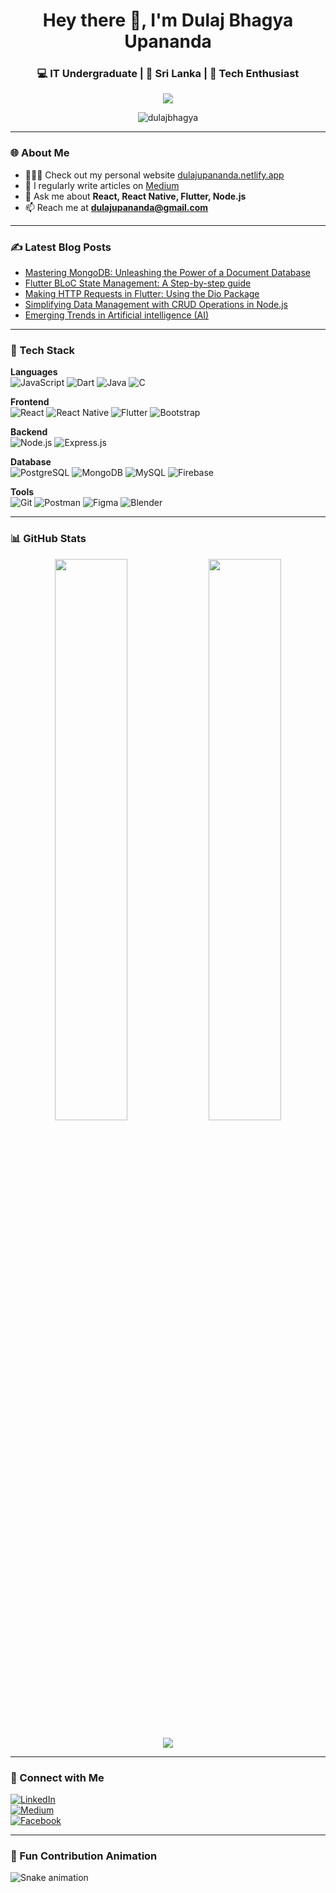 <!-- Profile Header -->
<h1 align="center">Hey there 👋, I'm Dulaj Bhagya Upananda</h1>
<h3 align="center">💻 IT Undergraduate | 📍 Sri Lanka | 🚀 Tech Enthusiast</h3>

<!-- Typing Animation -->
<p align="center">
  <img src="https://readme-typing-svg.herokuapp.com?size=22&color=0e75b6&center=true&vCenter=true&lines=IT+Undergraduate;Full+Stack+Developer;Mobile+App+Developer;Tech+Explorer" />
</p>

<!-- Profile Views -->
<p align="center"> 
  <img src="https://komarev.com/ghpvc/?username=dulajbhagya&label=Profile%20views&color=0e75b6&style=flat" alt="dulajbhagya" /> 
</p>

---

### 🌐 About Me
- 👨🏻‍💻 Check out my personal website [dulajupananda.netlify.app](https://dulajupananda.netlify.app)  
- 📝 I regularly write articles on [Medium](https://medium.com/@dulajupananda)  
- 💬 Ask me about **React, React Native, Flutter, Node.js**  
- 📫 Reach me at **dulajupananda@gmail.com**

---

### ✍️ Latest Blog Posts
- [Mastering MongoDB: Unleashing the Power of a Document Database](https://medium.com/@dulajupananda/mastering-mongodb-unleashing-the-power-of-a-document-database-a422836802c9)  
- [Flutter BLoC State Management: A Step-by-step guide](https://medium.com/@dulajupananda/flutter-bloc-state-management-a-step-by-step-guide-1f1ab1c358f7)  
- [Making HTTP Requests in Flutter: Using the Dio Package](https://medium.com/@dulajupananda/making-http-requests-in-flutter-using-the-dio-package-09d2af361f36)  
- [Simplifying Data Management with CRUD Operations in Node.js](https://medium.com/@dulajupananda/simplifying-data-management-with-crud-operations-in-node-js-eb7da8ed61d9)  
- [Emerging Trends in Artificial intelligence (AI)](https://medium.com/@dulajupananda/emerging-trends-in-artificial-inteligence-ai-784479b5e72a)  

---

### 🚀 Tech Stack  

**Languages**  
![JavaScript](https://img.shields.io/badge/JavaScript-323330?style=for-the-badge&logo=javascript&logoColor=F7DF1E)
![Dart](https://img.shields.io/badge/Dart-0175C2?style=for-the-badge&logo=dart&logoColor=white)
![Java](https://img.shields.io/badge/Java-ED8B00?style=for-the-badge&logo=java&logoColor=white)
![C](https://img.shields.io/badge/C-00599C?style=for-the-badge&logo=c&logoColor=white)

**Frontend**  
![React](https://img.shields.io/badge/React-20232A?style=for-the-badge&logo=react&logoColor=61DAFB)
![React Native](https://img.shields.io/badge/React_Native-20232A?style=for-the-badge&logo=react&logoColor=61DAFB)
![Flutter](https://img.shields.io/badge/Flutter-02569B?style=for-the-badge&logo=flutter&logoColor=white)
![Bootstrap](https://img.shields.io/badge/Bootstrap-563D7C?style=for-the-badge&logo=bootstrap&logoColor=white)

**Backend**  
![Node.js](https://img.shields.io/badge/Node.js-339933?style=for-the-badge&logo=nodedotjs&logoColor=white)
![Express.js](https://img.shields.io/badge/Express.js-404D59?style=for-the-badge)

**Database**  
![PostgreSQL](https://img.shields.io/badge/PostgreSQL-316192?style=for-the-badge&logo=postgresql&logoColor=white)
![MongoDB](https://img.shields.io/badge/MongoDB-4EA94B?style=for-the-badge&logo=mongodb&logoColor=white)
![MySQL](https://img.shields.io/badge/MySQL-005C84?style=for-the-badge&logo=mysql&logoColor=white)
![Firebase](https://img.shields.io/badge/Firebase-FFCA28?style=for-the-badge&logo=firebase&logoColor=black)

**Tools**  
![Git](https://img.shields.io/badge/Git-F05032?style=for-the-badge&logo=git&logoColor=white)
![Postman](https://img.shields.io/badge/Postman-FF6C37?style=for-the-badge&logo=postman&logoColor=white)
![Figma](https://img.shields.io/badge/Figma-F24E1E?style=for-the-badge&logo=figma&logoColor=white)
![Blender](https://img.shields.io/badge/Blender-F5792A?style=for-the-badge&logo=blender&logoColor=white)

---

### 📊 GitHub Stats  

<p align="center">
  <img width="48%" src="https://github-readme-stats.vercel.app/api?username=dulajbhagya&show_icons=true&theme=tokyonight" />
  <img width="48%" src="https://github-readme-streak-stats.herokuapp.com/?user=dulajbhagya&theme=tokyonight" />
</p>

<p align="center">
  <img src="https://github-readme-stats.vercel.app/api/top-langs?username=dulajbhagya&show_icons=true&locale=en&layout=compact&theme=tokyonight" />
</p>

---

### 🔗 Connect with Me  
[![LinkedIn](https://img.shields.io/badge/LinkedIn-Dulaj%20Bhagya-blue?style=for-the-badge&logo=linkedin)](https://www.linkedin.com/in/dulaj-bhagya-7029aa213/)  
[![Medium](https://img.shields.io/badge/Medium-%40dulajupananda-black?style=for-the-badge&logo=medium)](https://medium.com/@dulajupananda)  
[![Facebook](https://img.shields.io/badge/Facebook-Dulaj%20Bhagya-blue?style=for-the-badge&logo=facebook)](https://www.facebook.com/profile.php?id=100005369356450)  

---

### 🐍 Fun Contribution Animation  
![Snake animation](https://github.com/dulajbhagya/dulajbhagya/blob/output/github-contribution-grid-snake.svg)
